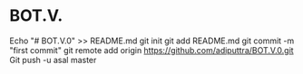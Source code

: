 # BOT.V.
Echo "# BOT.V.0" >> README.md 
git init 
git add README.md 
git commit -m "first commit" 
git remote add origin https://github.com/adiputtra/BOT.V.0.git
 Git push -u asal master
 
